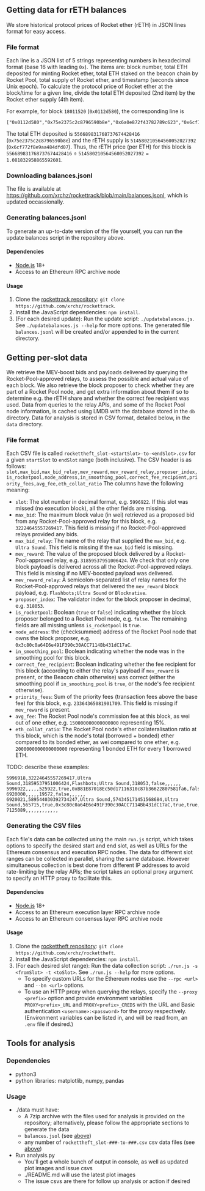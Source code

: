 ## Getting data for rETH balances

We store historical protocol prices of Rocket ether (rETH) in JSON lines format for easy access.

### File format
Each line is a JSON list of 5 strings representing numbers in hexadecimal format (base 16 with leading `0x`). The items are: block number, total ETH deposited for minting Rocket ether, total ETH staked on the beacon chain by Rocket Pool, total supply of Rocket ether, and timestamp (seconds since Unix epoch).
To calculate the protocol price of Rocket ether at the block/time for a given line, divide the total ETH deposited (2nd item) by the Rocket ether supply (4th item).

For example, for block `18011520` (`0x0112d580`), the corresponding line is
```
["0x0112d580","0x75e2375c2c8796590b8e","0x6a0e872f43782789c623","0x6cf772f8e9aa484dfd07","0x64ec4a0f"]
```
The total ETH deposited is `556689831768737674428416` (`0x75e2375c2c8796590b8e`) and the rETH supply is `514580210564560052027392` (`0x6cf772f8e9aa484dfd07`). Thus, the rETH price (per ETH) for this block is `556689831768737674428416` ÷ `514580210564560052027392` = `1.081832958865592601`.

### Downloading balances.jsonl
The file is available at https://github.com/xrchz/rockettrack/blob/main/balances.jsonl, which is updated occassionally.

### Generating balances.jsonl
To generate an up-to-date version of the file yourself, you can run the update balances script in the repository above.

#### Dependencies
- [Node.js](https://nodejs.org/en) 18+
- Access to an Ethereum RPC archive node

#### Usage
1. Clone the [rockettrack repository](https://github.com/xrchz/rockettrack): `git clone https://github.com/xrchz/rockettrack`.
2. Install the JavaScript dependencies: `npm install`.
3. (For each desired update): Run the update script: `./updatebalances.js`. See `./updatebalances.js --help` for more options.
The generated file `balances.jsonl` will be created and/or appended to in the current directory.

## Getting per-slot data
We retrieve the MEV-boost bids and payloads delivered by querying the Rocket-Pool-approved relays, to assess the possible and actual value of each block.
We also retrieve the block proposer to check whether they are part of a Rocket Pool node, and get extra information about them if so to determine e.g. the rETH share and whether the correct fee recipient was used.
Data from queries to the relay APIs, and some of the Rocket Pool node information, is cached using LMDB with the database stored in the `db` directory.
Data for analysis is stored in CSV format, detailed below, in the `data` directory.

### File format
Each CSV file is called `rockettheft_slot-<startSlot>-to-<endSlot>.csv` for a given `startSlot` to `endSlot` range (both inclusive).
The CSV header is as follows:
`slot,max_bid,max_bid_relay,mev_reward,mev_reward_relay,proposer_index,is_rocketpool,node_address,in_smoothing_pool,correct_fee_recipient,priority_fees,avg_fee,eth_collat_ratio`
The columns have the following meaning:
- `slot`: The slot number in decimal format, e.g. `5996922`. If this slot was missed (no execution block), all the other fields are missing.
- `max_bid`: The maximum block value (in wei) retrieved as a proposed bid from any Rocket-Pool-approved relay for this block, e.g. `32224645557269417`. This field is missing if no Rocket-Pool-approved relays provided any bids.
- `max_bid_relay`: The name of the relay that supplied the `max_bid`, e.g. `Ultra Sound`. This field is missing if the `max_bid` field is missing.
- `mev_reward`: The value of the proposed block delivered by a Rocket-Pool-approved relay, e.g. `31859537951006424`. We check that only one block payload is delivered across all the Rocket-Pool-approved relays. This field is missing if no MEV-boosted payload was delivered.
- `mev_reward_relay`: A semicolon-separated list of relay names for the Rocket-Pool-approved relays that delivered the `mev_reward` block payload, e.g. `Flashbots;Ultra Sound` or `Blocknative`.
- `proposer_index`: The validator index for the block proposer in decimal, e.g. `318053`.
- `is_rocketpool`: Boolean (`true` or `false`) indicating whether the block proposer belonged to a Rocket Pool node, e.g. `false`. The remaining fields are all missing unless `is_rocketpool` is `true`.
- `node_address`: the (checksummed) address of the Rocket Pool node that owns the block proposer, e.g. `0x3c80c0a64E6e491F390c30ACC7114Bb431dC17aC`.
- `in_smoothing_pool`: Boolean indicating whether the node was in the smoothing pool for this block.
- `correct_fee_recipient`: Boolean indicating whether the fee recipient for this block (according to either the relay's payload if `mev_reward` is present, or the Beacon chain otherwise) was correct (either the smoothing pool if `in_smoothing_pool` is `true`, or the node's fee recipient otherwise).
- `priority_fees`: Sum of the priority fees (transaction fees above the base fee) for this block, e.g. `23364365081901709`. This field is missing if `mev_reward` is present.
- `avg_fee`: The Rocket Pool node's commission fee at this block, as wei out of one ether, e.g. `150000000000000000` representing 15%.
- `eth_collat_ratio`: The Rocket Pool node's ether collateralisation ratio at this block, which is the node's total (borrowed + bonded) ether compared to its bonded ether, as wei compared to one ether, e.g. `2000000000000000000` representing 1 bonded ETH for every 1 borrowed ETH.

TODO: describe these examples:
```
5996918,32224645557269417,Ultra Sound,31859537951006424,Flashbots;Ultra Sound,318053,false,,,,,,
5996922,,,,,525922,true,0xB81E87018Ec50d17116310c87b36622807581fa6,false,true,23364365081901709,150000000000000000,2000000000000000000
6920000,,,,,19572,false,,,,,,
6920021,589544030392734247,Ultra Sound,574345171451568684,Ultra Sound,565715,true,0x3c80c0a64E6e491F390c30ACC7114Bb431dC17aC,true,true,,150000000000000000,2000000000000000000
7125089,,,,,,,,,,,,
```

### Generating the CSV files
Each file's data can be collected using the main `run.js` script, which takes options to specify the desired start and end slot, as well as URLs for the Ethereum consensus and execution RPC nodes.
The data for different slot ranges can be collected in parallel, sharing the same database.
However simultaneous collection is best done from different IP addresses to avoid rate-limiting by the relay APIs; the script takes an optional proxy argument to specify an HTTP proxy to facilitate this.

#### Dependencies
- [Node.js](https://nodejs.org/en) 18+
- Access to an Ethereum execution layer RPC archive node
- Access to an Ethereum consensus layer RPC archive node

#### Usage
1. Clone the [rockettheft repository](https://github.com/xrchz/rockettheft): `git clone https://github.com/xrchz/rockettheft`.
2. Install the JavaScript dependencies: `npm install`.
3. (For each desired slot range): Run the data collection script: `./run.js -s <fromSlot> -t <toSlot>`. See `./run.js --help` for more options.
   - To specify custom URLs for the Ethereum nodes use the `--rpc <url>` and `--bn <url>` options.
   - To use an HTTP proxy when querying the relays, specify the `--proxy <prefix>` option and provide environment variables `PROXY<prefix>_URL` and `PROXY<prefix>_CREDS` with the URL and Basic authentication `<username>:<password>` for the proxy respectively. (Environment variables can be listed in, and will be read from, an `.env` file if desired.)


## Tools for analysis
### Dependencies
- python3
- python libraries: matplotlib, numpy, pandas

### Usage
- ./data must have:
  - A 7zip archive with the files used for analysis is provided on the repository; alternatively,
    please follow the appropriate sections to generate the data
  - `balances.jsol` (see [above](#getting-data-for-reth-balances))
  - any number of `rockettheft_slot-###-to-###.csv` csv data files (see
    [above](#getting-per-slot-data))
- Run analysis.py
  - You'll get a whole bunch of output in console, as well as updated plot images and issue csvs
  - ./README.md will use the latest plot images
  - The issue csvs are there for follow up analysis or action if desired
